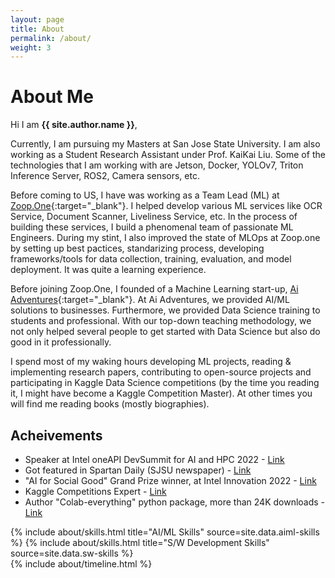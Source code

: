 ```yaml
---
layout: page
title: About
permalink: /about/
weight: 3
---
```


# **About Me**

Hi I am **{{ site.author.name }}**,

Currently, I am pursuing my Masters at San Jose State University. I am also working as a Student Research Assistant under Prof. KaiKai Liu. Some of the technologies that I am working with are Jetson, Docker, YOLOv7, Triton Inference Server, ROS2, Camera sensors, etc.

Before coming to US, I have was working as a Team Lead (ML) at [Zoop.One](https://zoop.one/){:target="_blank"}. I helped develop various ML services like OCR Service, Document Scanner, Liveliness Service, etc. In the process of building these services, I build a phenomenal team of passionate ML Engineers. During my stint, I also improved the state of MLOps at Zoop.one by setting up best pactices, standarizing process, developing frameworks/tools for data collection, training, evaluation, and model deployment. It was quite a learning experience.  

Before joining Zoop.One, I founded of a Machine Learning start-up, [Ai Adventures](https://www.aiadventures.in/){:target="_blank"}. At Ai Adventures, we provided AI/ML solutions to businesses. Furthermore, we provided Data Science training to students and professional. With our top-down teaching methodology, we not only helped several people to get started with Data Science but also do good in it professionally.

I spend most of my waking hours developing ML projects, reading & implementing research papers, contributing to open-source projects and participating in Kaggle Data Science competitions (by the time you reading it, I might have become a Kaggle Competition Master). At other times you will find me reading books (mostly biographies).

## Acheivements

- Speaker at Intel oneAPI DevSummit for AI and HPC 2022 - [Link](https://software.seek.intel.com/oneapi-devsummit-ai-hpc-2022)
- Got featured in Spartan Daily (SJSU newspaper) - [Link](https://issuu.com/spartandaily/docs/sd101922all_rev01_1_)
- "AI for Social Good" Grand Prize winner, at Intel Innovation 2022 - [Link](https://www.linkedin.com/posts/intel-software_intelon-developer-coding-activity-6980704410574233600-dnkh/)
- Kaggle Competitions Expert - [Link](https://www.kaggle.com/ankursingh12)
- Author "Colab-everything" python package, more than 24K downloads - [Link](https://pypi.org/project/colab-everything/)


<div class="row">
{% include about/skills.html title="AI/ML Skills" source=site.data.aiml-skills %}
{% include about/skills.html title="S/W Development Skills" source=site.data.sw-skills %}
</div>

<div class="row">
{% include about/timeline.html %}
</div>